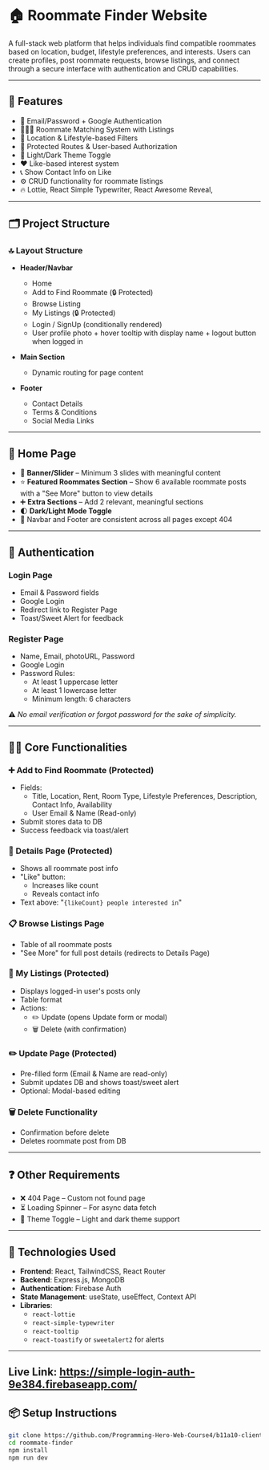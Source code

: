 # 🏠 Roommate Finder Website

A full-stack web platform that helps individuals find compatible roommates based on location, budget, lifestyle preferences, and interests. Users can create profiles, post roommate requests, browse listings, and connect through a secure interface with authentication and CRUD capabilities.

---

## 🚀 Features

- 🔐 Email/Password + Google Authentication
- 🧑‍🤝‍🧑 Roommate Matching System with Listings
- 📍 Location & Lifestyle-based Filters
- 💬 Protected Routes & User-based Authorization
- 🎨 Light/Dark Theme Toggle
- ❤️ Like-based interest system
- 📞 Show Contact Info on Like
- ⚙️ CRUD functionality for roommate listings
- 🔥 Lottie, React Simple Typewriter, React Awesome Reveal,

---

## 🗂️ Project Structure

### 🔝 Layout Structure

- **Header/Navbar**

  - Home
  - Add to Find Roommate (🔒 Protected)
  - Browse Listing
  - My Listings (🔒 Protected)
  - Login / SignUp (conditionally rendered)
  - User profile photo + hover tooltip with display name + logout button when logged in

- **Main Section**

  - Dynamic routing for page content

- **Footer**
  - Contact Details
  - Terms & Conditions
  - Social Media Links

---

## 🏡 Home Page

- 🔁 **Banner/Slider** – Minimum 3 slides with meaningful content
- ⭐ **Featured Roommates Section** – Show 6 available roommate posts with a "See More" button to view details
- ➕ **Extra Sections** – Add 2 relevant, meaningful sections
- 🌓 **Dark/Light Mode Toggle**
- 🔄 Navbar and Footer are consistent across all pages except 404

---

## 🔐 Authentication

### Login Page

- Email & Password fields
- Google Login
- Redirect link to Register Page
- Toast/Sweet Alert for feedback

### Register Page

- Name, Email, photoURL, Password
- Google Login
- Password Rules:
  - At least 1 uppercase letter
  - At least 1 lowercase letter
  - Minimum length: 6 characters

⚠️ _No email verification or forgot password for the sake of simplicity._

---

## 🧑‍💻 Core Functionalities

### ➕ Add to Find Roommate (Protected)

- Fields:
  - Title, Location, Rent, Room Type, Lifestyle Preferences, Description, Contact Info, Availability
  - User Email & Name (Read-only)
- Submit stores data to DB
- Success feedback via toast/alert

### 📄 Details Page (Protected)

- Shows all roommate post info
- "Like" button:
  - Increases like count
  - Reveals contact info
- Text above: "`{likeCount} people interested in`"

### 📋 Browse Listings Page

- Table of all roommate posts
- "See More" for full post details (redirects to Details Page)

### 📑 My Listings (Protected)

- Displays logged-in user's posts only
- Table format
- Actions:
  - ✏️ Update (opens Update form or modal)
  - 🗑️ Delete (with confirmation)

### ✏️ Update Page (Protected)

- Pre-filled form (Email & Name are read-only)
- Submit updates DB and shows toast/sweet alert
- Optional: Modal-based editing

### 🗑️ Delete Functionality

- Confirmation before delete
- Deletes roommate post from DB

---

## ❓ Other Requirements

- ❌ 404 Page – Custom not found page
- ⏳ Loading Spinner – For async data fetch
- 🌟 Theme Toggle – Light and dark theme support

---

## 🔧 Technologies Used

- **Frontend**: React, TailwindCSS, React Router
- **Backend**: Express.js, MongoDB
- **Authentication**: Firebase Auth
- **State Management**: useState, useEffect, Context API
- **Libraries**:
  - `react-lottie`
  - `react-simple-typewriter`
  - `react-tooltip`
  - `react-toastify` or `sweetalert2` for alerts

---

## Live Link: https://simple-login-auth-9e384.firebaseapp.com/

## 📦 Setup Instructions

```bash
git clone https://github.com/Programming-Hero-Web-Course4/b11a10-client-side-mdrasel97
cd roommate-finder
npm install
npm run dev
```
